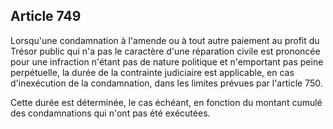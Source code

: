 Article 749
----
Lorsqu'une condamnation à l'amende ou à tout autre paiement au profit du Trésor
public qui n'a pas le caractère d'une réparation civile est prononcée pour une
infraction n'étant pas de nature politique et n'emportant pas peine perpétuelle,
la durée de la contrainte judiciaire est applicable, en cas d'inexécution de la
condamnation, dans les limites prévues par l'article 750.

Cette durée est déterminée, le cas échéant, en fonction du montant cumulé des
condamnations qui n'ont pas été exécutées.
